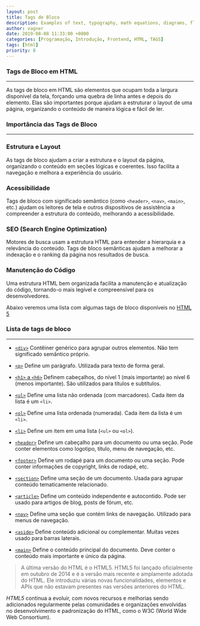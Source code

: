 ```yaml
---
layout: post
title: Tags de Bloco
description: Examples of text, typography, math equations, diagrams, flowcharts, pictures, videos, and more.
author: vagner
date: 2019-08-08 11:33:00 +0800
categories: [Programação, Introdução, Frontend, HTML, TAGS]
tags: [html]
priority: 8
---
```



### Tags de Bloco em HTML
---
As tags de bloco em HTML são elementos que ocupam toda a largura disponível da tela, forçando uma quebra de linha antes e depois do elemento.
Elas são importantes porque ajudam a estruturar o layout de uma página, organizando o conteúdo de maneira lógica e fácil de ler.

### Importância das Tags de Bloco
---

### Estrutura e Layout

As tags de bloco ajudam a criar a estrutura e o layout da página, organizando o
conteúdo em seções lógicas e coerentes.
Isso facilita a navegação e melhora a experiência do usuário.

### Acessibilidade
Tags de bloco com significado semântico (como `<header>`, `<nav>`, `<main>`, etc.)
ajudam os leitores de tela e outros dispositivos de assistência a compreender a estrutura
do conteúdo, melhorando a acessibilidade.

### SEO (Search Engine Optimization)
Motores de busca usam a estrutura HTML para entender a hierarquia e a relevância do conteúdo.
Tags de bloco semânticas ajudam a melhorar a indexação e o ranking da página nos resultados de busca.

### Manutenção do Código
Uma estrutura HTML bem organizada facilita a manutenção e atualização do código,
tornando-o mais legível e compreensível para os desenvolvedores.

Abaixo veremos uma lista com algumas tags de bloco disponíveis no [HTML 5](https://developer.mozilla.org/pt-BR/docs/Web/HTML)

### Lista de tags de bloco
---

- [`<div>`](https://developer.mozilla.org/en-US/docs/Web/HTML/Element/div)
  Contêiner genérico para agrupar outros elementos.
  Não tem significado semântico próprio.

- [`<p>`](https://developer.mozilla.org/en-US/docs/Web/HTML/Element/p)
  Define um parágrafo.
  Utilizada para texto de forma geral.

- [`<h1>` a `<h6>`](https://developer.mozilla.org/en-US/docs/Web/HTML/Element/Heading_Elements)
  Definem cabeçalhos, do nível 1 (mais importante) ao nível 6 (menos importante).
  São utilizados para títulos e subtítulos.

- [`<ul>`](https://developer.mozilla.org/en-US/docs/Web/HTML/Element/ul)
  Define uma lista não ordenada (com marcadores).
  Cada item da lista é um `<li>`.

- [`<ol>`](https://developer.mozilla.org/en-US/docs/Web/HTML/Element/ol)
  Define uma lista ordenada (numerada).
  Cada item da lista é um `<li>`.

- [`<li>`](https://developer.mozilla.org/en-US/docs/Web/HTML/Element/li)
  Define um item em uma lista (`<ul>` ou `<ol>`).

- [`<header>`](https://developer.mozilla.org/en-US/docs/Web/HTML/Element/header)
  Define um cabeçalho para um documento ou uma seção.
  Pode conter elementos como logotipo, título, menu de navegação, etc.

- [`<footer>`](https://developer.mozilla.org/en-US/docs/Web/HTML/Element/footer)
  Define um rodapé para um documento ou uma seção.
  Pode conter informações de copyright, links de rodapé, etc.

- [`<section>`](https://developer.mozilla.org/en-US/docs/Web/HTML/Element/section)
  Define uma seção de um documento.
  Usada para agrupar conteúdo tematicamente relacionado.

- [`<article>`](https://developer.mozilla.org/en-US/docs/Web/HTML/Element/article)
  Define um conteúdo independente e autocontido.
  Pode ser usado para artigos de blog, posts de fórum, etc.

- [`<nav>`](https://developer.mozilla.org/en-US/docs/Web/HTML/Element/nav)
  Define uma seção que contém links de navegação.
  Utilizado para menus de navegação.

- [`<aside>`](https://developer.mozilla.org/en-US/docs/Web/HTML/Element/aside)
  Define conteúdo adicional ou complementar.
  Muitas vezes usado para barras laterais.

- [`<main>`](https://developer.mozilla.org/en-US/docs/Web/HTML/Element/main)
  Define o conteúdo principal do documento.
  Deve conter o conteúdo mais importante e único da página.


  
> A última versão do HTML é o HTML5. HTML5 foi lançado oficialmente em outubro de 2014 e é a versão mais recente e amplamente adotada do HTML. Ele introduziu várias novas funcionalidades, elementos e APIs que não estavam presentes nas versões anteriores do HTML.

*HTML5* continua a evoluir, com novos recursos e melhorias sendo adicionados regularmente pelas comunidades e organizações envolvidas no desenvolvimento e padronização do HTML, como o W3C (World Wide Web Consortium).

